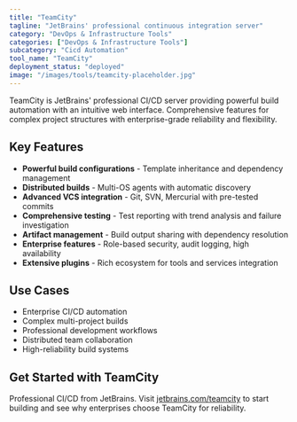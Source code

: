 ```yaml
---
title: "TeamCity"
tagline: "JetBrains' professional continuous integration server"
category: "DevOps & Infrastructure Tools"
categories: ["DevOps & Infrastructure Tools"]
subcategory: "Cicd Automation"
tool_name: "TeamCity"
deployment_status: "deployed"
image: "/images/tools/teamcity-placeholder.jpg"
---
```

TeamCity is JetBrains' professional CI/CD server providing powerful build automation with an intuitive web interface. Comprehensive features for complex project structures with enterprise-grade reliability and flexibility.

## Key Features

- **Powerful build configurations** - Template inheritance and dependency management
- **Distributed builds** - Multi-OS agents with automatic discovery
- **Advanced VCS integration** - Git, SVN, Mercurial with pre-tested commits
- **Comprehensive testing** - Test reporting with trend analysis and failure investigation
- **Artifact management** - Build output sharing with dependency resolution
- **Enterprise features** - Role-based security, audit logging, high availability
- **Extensive plugins** - Rich ecosystem for tools and services integration

## Use Cases

- Enterprise CI/CD automation
- Complex multi-project builds
- Professional development workflows
- Distributed team collaboration
- High-reliability build systems

## Get Started with TeamCity

Professional CI/CD from JetBrains. Visit [jetbrains.com/teamcity](https://www.jetbrains.com/teamcity/) to start building and see why enterprises choose TeamCity for reliability.
